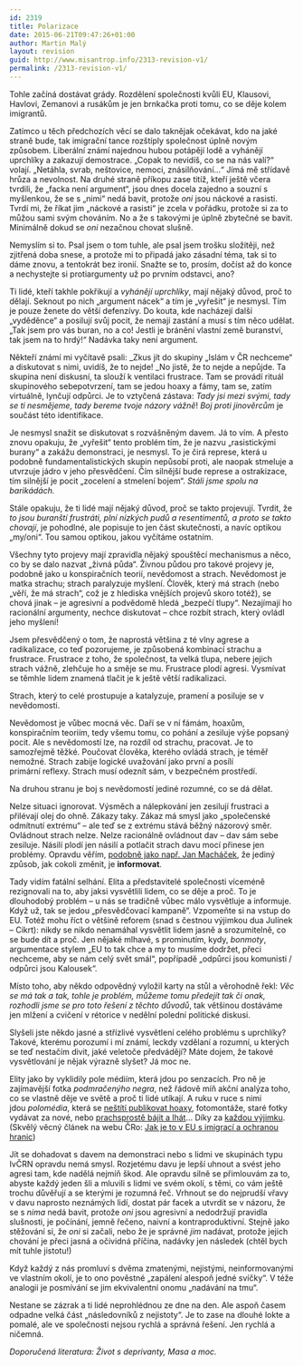 ```yaml
---
id: 2319
title: Polarizace
date: 2015-06-21T09:47:26+01:00
author: Martin Malý
layout: revision
guid: http://www.misantrop.info/2313-revision-v1/
permalink: /2313-revision-v1/
---
```

Tohle začíná dostávat grády. Rozdělení společnosti kvůli EU, Klausovi, Havlovi, Zemanovi a rusákům je jen brnkačka proti tomu, co se děje kolem imigrantů.

<!--more-->

Zatímco u těch předchozích věcí se dalo taknějak očekávat, kdo na jaké straně bude, tak imigrační tance rozštíply společnost úplně novým způsobem. Liberální známí najednou hubou potápějí lodě a vyhánějí uprchlíky a zakazují demostrace. &#8222;Copak to nevidíš, co se na nás valí?&#8220; volají. &#8222;Netáhla, svrab, neštovice, nemoci, znásilňování&#8230;&#8220; Jímá mě střídavě hrůza a nevolnost. Na druhé straně příkopu zase titíž, kteří ještě včera tvrdili, že &#8222;facka není argument&#8220;, jsou dnes docela zajedno a souzní s myšlenkou, že se s &#8222;nimi&#8220; nedá bavit, protože _oni_ jsou náckové a rasisti. Tvrdí mi, že říkat jim &#8222;náckové a rasisti&#8220; je zcela v pořádku, protože si za to můžou sami svým chováním. No a že s takovými je úplně zbytečné se bavit. Minimálně dokud se _oni_ nezačnou chovat slušně.

Nemyslím si to. Psal jsem o tom tuhle, ale psal jsem trošku složitěji, než zjitřená doba snese, a protože mi to připadá jako zásadní téma, tak si to dáme znovu, a tentokrát bez ironií. Snažte se to, prosím, dočíst až do konce a nechystejte si protiargumenty už po prvním odstavci, ano?

Ti lidé, kteří takhle pokřikují a _vyhánějí uprchlíky_, mají nějaký důvod, proč to dělají. Seknout po nich &#8222;argument nácek&#8220; a tím je &#8222;vyřešit&#8220; je nesmysl. Tím je pouze ženete do větší defenzívy. Do kouta, kde nacházejí další &#8222;vyděděnce&#8220; a posilují svůj pocit, že nemají zastání a musí s tím něco udělat. &#8222;Tak jsem pro vás buran, no a co! Jestli je bránění vlastní země buranství, tak jsem na to hrdý!&#8220; Nadávka taky není argument.

Někteří známí mi vyčítavě psali: _Zkus jít do skupiny &#8222;Islám v ČR nechceme&#8220; a diskutovat s nimi, uvidíš, že to nejde! _No jistě, že to nejde a nepůjde. Ta skupina není diskusní, ta slouží k ventilaci frustrace. Tam se provádí rituál skupinového sebepotvrzení, tam se jedou hoaxy a fámy, tam se, zatím virtuálně, lynčují odpůrci. Je to vztyčená zástava: _Tady jsi mezi svými, tady se ti nesmějeme, tady bereme tvoje názory vážně_! _Boj proti jinověrcům_ je součást této identifikace.

Je nesmysl snažit se diskutovat s rozvášněným davem. Já to vím. A přesto znovu opakuju, že &#8222;vyřešit&#8220; tento problém tím, že je nazvu &#8222;rasistickými burany&#8220; a zakážu demonstraci, je nesmysl. To je čirá represe, která u podobně fundamentalistických skupin nepůsobí proti, ale naopak stmeluje a utvrzuje jádro v jeho přesvědčení. Čím silnější bude represe a ostrakizace, tím silnější je pocit &#8222;zocelení a stmelení bojem&#8220;. _Stáli jsme spolu na barikádách._

Stále opakuju, že ti lidé mají nějaký důvod, proč se takto projevují. Tvrdit, že _to jsou buranští frustráti, plní nízkých pudů a resentimentů, a proto se takto chovají_, je pohodlné, ale popisuje to jen část skutečnosti, a navíc optikou &#8222;my/oni&#8220;. Tou samou optikou, jakou vyčítáme ostatním.

Všechny tyto projevy mají zpravidla nějaký spouštěcí mechanismus a něco, co by se dalo nazvat &#8222;živná půda&#8220;. Živnou půdou pro takové projevy je, podobně jako u konspiračních teorií, nevědomost a strach. Nevědomost je matka strachu; strach paralyzuje myšlení. Člověk, který má strach (nebo &#8222;věří, že má strach&#8220;, což je z hlediska vnějších projevů skoro totéž), se chová jinak &#8211; je agresivní a podvědomě hledá &#8222;bezpečí tlupy&#8220;. Nezajímají ho racionální argumenty, nechce diskutovat &#8211; chce rozbít strach, který ovládl jeho myšlení!

Jsem přesvědčený o tom, že naprostá většina z té vlny agrese a radikalizace, co teď pozorujeme, je způsobená kombinací strachu a frustrace. Frustrace z toho, že společnost, ta velká tlupa, nebere jejich strach vážně, zlehčuje ho a směje se mu. Frustrace plodí agresi. Vysmívat se těmhle lidem znamená tlačit je k ještě větší radikalizaci.

Strach, který to celé prostupuje a katalyzuje, pramení a posiluje se v nevědomosti.

Nevědomost je vůbec mocná věc. Daří se v ní fámám, hoaxům, konspiračním teoriím, tedy všemu tomu, co pohání a zesiluje výše popsaný pocit. Ale s nevědomostí lze, na rozdíl od strachu, pracovat. Je to samozřejmě těžké. Poučovat člověka, kterého ovládá strach, je téměř nemožné. Strach zabije logické uvažování jako první a posílí primární reflexy. Strach musí odeznít sám, v bezpečném prostředí.

Na druhou stranu je boj s nevědomostí jediné rozumné, co se dá dělat.

Nelze situaci ignorovat. Výsměch a nálepkování jen zesilují frustraci a přilévají olej do ohně. Zákazy taky. Zákaz má smysl jako &#8222;společenské odmítnutí extrému&#8220; &#8211; ale teď se z extrému stává běžný názorový směr. Ovládnout strach nelze. Nelze racionálně ovládnout dav &#8211; dav sám sebe zesiluje. Násilí plodí jen násilí a potlačit strach davu mocí přinese jen problémy. Opravdu věřím, [podobně jako např. Jan Macháček](http://www.lidovky.cz/machacek-cesi-uprchlici-migrace-d3j-/monitor-jana-machacka.aspx?c=A150611_124252_monitor-jana-machacka_rof), že jediný způsob, jak cokoli změnit, je **informovat**.

Tady vidím fatální selhání. Elita a představitelé společnosti víceméně rezignovali na to, aby jaksi vysvětlili lidem, co se děje a proč. To je dlouhodobý problém &#8211; u nás se tradičně vůbec málo vysvětluje a informuje. Když už, tak se jedou &#8222;přesvědčovací kampaně&#8220;. Vzpomeňte si na vstup do EU. Totéž mohu říct o většině reforem (snad s čestnou výjimkou dua Julínek &#8211; Cikrt): nikdy se nikdo nenamáhal vysvětlit lidem jasně a srozumitelně, co se bude dít a proč. Jen nějaké mlhavé, s prominutím, kydy, _bonmoty_, argumentace stylem &#8222;EU to tak chce a my to musíme dodržet, přeci nechceme, aby se nám celý svět smál&#8220;, popřípadě &#8222;odpůrci jsou komunisti / odpůrci jsou Kalousek&#8220;.

Místo toho, aby někdo odpovědný vyložil karty na stůl a věrohodně řekl: _Věc se má tak a tak, tohle je problém, můžeme tomu předejít tak či onak, rozhodli jsme se pro toto řešení z těchto důvodů_, tak většinou dostáváme jen mlžení a cvičení v rétorice v nedělní polední politické diskusi.

Slyšeli jste někdo jasné a střízlivé vysvětlení celého problému s uprchlíky? Takové, kterému porozumí i mí známí, leckdy vzdělaní a rozumní, u kterých se teď nestačím divit, jaké veletoče předvádějí? Máte dojem, že takové vysvětlování je nějak výrazně slyšet? Já moc ne.

Elity jako by vyklidily pole médiím, která jdou po senzacích. Pro ně je zajímavější fotka _podmračenýho negra_, než řádově míň akční analýza toho, co se vlastně děje ve světě a proč ti lidé utíkají. A ruku v ruce s nimi jdou _polomédia_, která se [neštítí publikovat hoaxy](https://dennikn.sk/165049/falosne-bilbordy-stare-fotky-nie-kazdy-status-utecencoch-pravdivy/), fotomontáže, staré fotky vydávat za nové, nebo [prachsprostě bájit a lhát](http://www.misantrop.info/stop-medialni-manipulaci/)&#8230; Díky za [každou výjimku](https://dennikn.sk/161366/utecenci-europa/?ref=in). (Skvělý věcný článek na webu ČRo: [Jak je to v EU s imigrací a ochranou hranic](http://www.rozhlas.cz/zpravy/data/_zprava/1502982))

Jít se dohadovat s davem na demonstraci nebo s lidmi ve skupinách typu IvČRN opravdu nemá smysl. Rozjetému davu je lepší uhnout a svést jeho agresi tam, kde nadělá nejmíň škod. Ale opravdu silně se přimlouvám za to, abyste každý jeden šli a mluvili s lidmi ve svém okolí, s těmi, co vám ještě trochu důvěřují a se kterými je rozumná řeč. Vrhnout se do nejprudší vřavy v davu naprosto neznámých lidí, dostat pár facek a utvrdit se v názoru, že se s _nima_ nedá bavit, protože _oni_ jsou agresivní a nedodržují pravidla slušnosti, je počínání, jemně řečeno, naivní a kontraproduktivní. Stejně jako stěžování si, že _oni_ si začali, nebo že je správné _jim_ nadávat, protože jejich chování je přeci jasná a očividná příčina, nadávky jen následek (chtěl bych mít tuhle jistotu!)

Když každý z nás promluví s dvěma zmatenými, nejistými, neinformovanými ve vlastním okolí, je to ono pověstné &#8222;zapálení alespoň jedné svíčky&#8220;. V téže analogii je posmívání se jim ekvivalentní onomu &#8222;nadávání na tmu&#8220;.

Nestane se zázrak a ti lidé neprohlédnou ze dne na den. Ale aspoň časem odpadne velká část &#8222;následovníků z nejistoty&#8220;. Je to zase na dlouhé lokte a pomalé, ale ve společnosti nejsou rychlá a správná řešení. Jen rychlá a ničemná.

_Doporučená literatura: Život s deprivanty, Masa a moc._